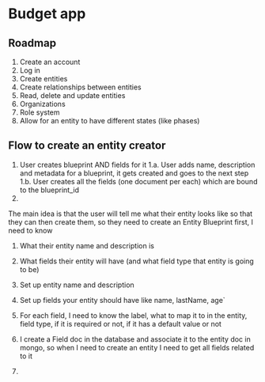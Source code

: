 # Budget app

## Roadmap

1. Create an account
2. Log in
3. Create entities
4. Create relationships between entities
5. Read, delete and update entities
6. Organizations
7. Role system
8. Allow for an entity to have different states (like phases)

## Flow to create an entity creator

1. User creates blueprint AND fields for it
   1.a. User adds name, description and metadata for a blueprint, it gets created and goes to the next step
   1.b. User creates all the fields (one document per each) which are bound to the blueprint_id
2.

The main idea is that the user will tell me what their entity looks like so that they can then create them, so they need to create an Entity Blueprint first, I need to know

1. What their entity name and description is
2. What fields their entity will have (and what field type that entity is going to be)

3. Set up entity name and description
4. Set up fields your entity should have like name, lastName, age`
5. For each field, I need to know the label, what to map it to in the entity, field type, if it is required or not, if it has a default value or not
6. I create a Field doc in the database and associate it to the entity doc in mongo, so when I need to create an entity I need to get all fields related to it
7.
